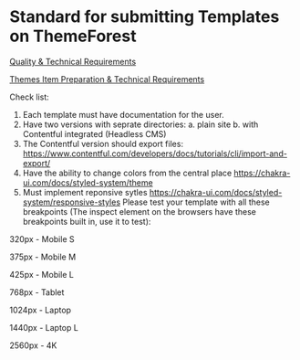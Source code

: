 # Standard for submitting Templates on ThemeForest

[Quality & Technical Requirements](https://help.author.envato.com/hc/en-us/categories/360000038846-Quality-Technical-Requirements)

[Themes Item Preparation & Technical Requirements](https://help.author.envato.com/hc/en-us/articles/360000470826-Themes-Item-Preparation-Technical-Requirements)

Check list:
1. Each template must have documentation for the user.
2. Have two versions with seprate directories: a. plain site b. with Contentful integrated (Headless CMS)
3. The Contentful version should export files: https://www.contentful.com/developers/docs/tutorials/cli/import-and-export/ 
4. Have the ability to change colors from the central place https://chakra-ui.com/docs/styled-system/theme
5. Must implement reponsive sytles https://chakra-ui.com/docs/styled-system/responsive-styles
Please test your template with all these breakpoints (The inspect element on the browsers have these breakpoints built in, use it to test):

320px - Mobile S

375px - Mobile M

425px - Mobile L

768px - Tablet

1024px - Laptop

1440px - Laptop L

2560px - 4K

